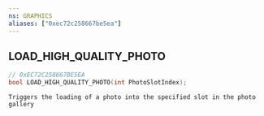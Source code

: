 ```yaml
---
ns: GRAPHICS
aliases: ["0xec72c258667be5ea"]
---
```

## LOAD_HIGH_QUALITY_PHOTO

```c
// 0xEC72C258667BE5EA
bool LOAD_HIGH_QUALITY_PHOTO(int PhotoSlotIndex);
```

```
Triggers the loading of a photo into the specified slot in the photo gallery
```
